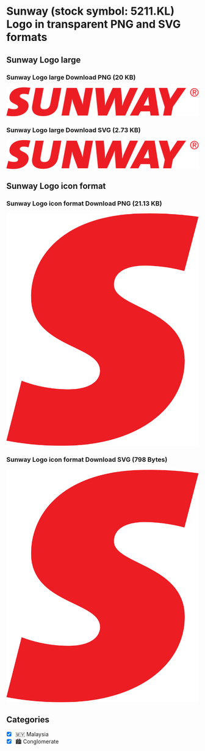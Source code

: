 # Sunway (stock symbol: 5211.KL) Logo in transparent PNG and SVG formats

## Sunway Logo large

### Sunway Logo large Download PNG (20 KB)

![Sunway Logo large Download PNG (20 KB)](/img/orig/5211.KL_BIG-f99492de.png)

### Sunway Logo large Download SVG (2.73 KB)

![Sunway Logo large Download SVG (2.73 KB)](/img/orig/5211.KL_BIG-d58311e7.svg)

## Sunway Logo icon format

### Sunway Logo icon format Download PNG (21.13 KB)

![Sunway Logo icon format Download PNG (21.13 KB)](/img/orig/5211.KL-b8d57337.png)

### Sunway Logo icon format Download SVG (798 Bytes)

![Sunway Logo icon format Download SVG (798 Bytes)](/img/orig/5211.KL-428a9024.svg)



## Categories
- [x] 🇲🇾 Malaysia
- [x] 🏙 Conglomerate
